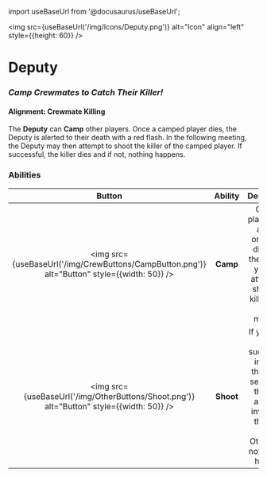 import useBaseUrl from '@docusaurus/useBaseUrl';

<img src={useBaseUrl('/img/Icons/Deputy.png')} alt="Icon" align="left" style={{height: 60}} />

# Deputy

### _Camp Crewmates to Catch Their Killer!_

#### **Alignment:** Crewmate Killing

The **Deputy** can **Camp** other players. Once a camped player dies, the Deputy is alerted to their death with a red flash. In the following meeting, the Deputy may then attempt to shoot the killer of the camped player. If successful, the killer dies and if not, nothing happens.

### Abilities

|                                            Button                                            |  Ability  |                                                                  Description                                                                  |           Type            |
| :------------------------------------------------------------------------------------------: | :-------: | :-------------------------------------------------------------------------------------------------------------------------------------------: | :-----------------------: |
| <img src={useBaseUrl('/img/CrewButtons/CampButton.png')} alt="Button" style={{width: 50}} /> | **Camp**  |            Camp a player to be alerted once they die. After their death, you may attempt to shoot the killer in the next meeting.             |    Player Interaction     |
|   <img src={useBaseUrl('/img/OtherButtons/Shoot.png')} alt="Button" style={{width: 50}} />   | **Shoot** | If your shot is successful, in which the player selected is the killer and isn't invincible, the killer dies. Otherwise, nothing will happen. | Targetted Meeting Ability |
